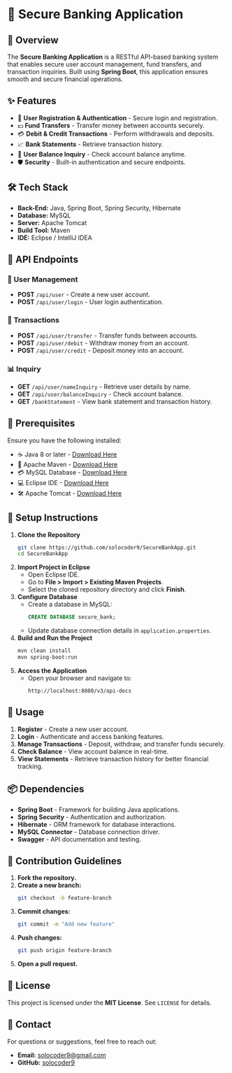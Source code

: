 # 💼 Secure Banking Application

## 🚀 Overview
The **Secure Banking Application** is a RESTful API-based banking system that enables secure user account management, fund transfers, and transaction inquiries. Built using **Spring Boot**, this application ensures smooth and secure financial operations.

## ✨ Features
- 🔐 **User Registration & Authentication** - Secure login and registration.
- 💵 **Fund Transfers** - Transfer money between accounts securely.
- 💳 **Debit & Credit Transactions** - Perform withdrawals and deposits.
- 📈 **Bank Statements** - Retrieve transaction history.
- 👤 **User Balance Inquiry** - Check account balance anytime.
- 🛡️ **Security** - Built-in authentication and secure endpoints.

## 🛠️ Tech Stack
- **Back-End:** Java, Spring Boot, Spring Security, Hibernate
- **Database:** MySQL
- **Server:** Apache Tomcat
- **Build Tool:** Maven
- **IDE:** Eclipse / IntelliJ IDEA

## 📃 API Endpoints
### 👥 User Management
- **POST** `/api/user` - Create a new user account.
- **POST** `/api/user/login` - User login authentication.

### 💸 Transactions
- **POST** `/api/user/transfer` - Transfer funds between accounts.
- **POST** `/api/user/debit` - Withdraw money from an account.
- **POST** `/api/user/credit` - Deposit money into an account.

### 📊 Inquiry
- **GET** `/api/user/nameInquiry` - Retrieve user details by name.
- **GET** `/api/user/balanceInquiry` - Check account balance.
- **GET** `/bankStatement` - View bank statement and transaction history.

## 📑 Prerequisites
Ensure you have the following installed:
- ☕ Java 8 or later - [Download Here](https://www.oracle.com/java/technologies/javase-jdk8-downloads.html)
- 💪 Apache Maven - [Download Here](https://maven.apache.org/download.cgi)
- 💳 MySQL Database - [Download Here](https://dev.mysql.com/downloads/)
- 💻 Eclipse IDE - [Download Here](https://www.eclipse.org/downloads/)
- 🛠️ Apache Tomcat - [Download Here](https://tomcat.apache.org/download-90.cgi)

## 🚦 Setup Instructions
1. **Clone the Repository**
   ```sh
   git clone https://github.com/solocoder9/SecureBankApp.git
   cd SecureBankApp
   ```
2. **Import Project in Eclipse**
   - Open Eclipse IDE.
   - Go to **File > Import > Existing Maven Projects**.
   - Select the cloned repository directory and click **Finish**.
3. **Configure Database**
   - Create a database in MySQL:
     ```sql
     CREATE DATABASE secure_bank;
     ```
   - Update database connection details in `application.properties`.
4. **Build and Run the Project**
   ```sh
   mvn clean install
   mvn spring-boot:run
   ```
5. **Access the Application**
   - Open your browser and navigate to:
     ```
     http://localhost:8080/v3/api-docs
     ```

## 🤖 Usage
1. **Register** - Create a new user account.
2. **Login** - Authenticate and access banking features.
3. **Manage Transactions** - Deposit, withdraw, and transfer funds securely.
4. **Check Balance** - View account balance in real-time.
5. **View Statements** - Retrieve transaction history for better financial tracking.

## 📦 Dependencies
- **Spring Boot** - Framework for building Java applications.
- **Spring Security** - Authentication and authorization.
- **Hibernate** - ORM framework for database interactions.
- **MySQL Connector** - Database connection driver.
- **Swagger** - API documentation and testing.

## 🙏 Contribution Guidelines
1. **Fork the repository.**
2. **Create a new branch:**
   ```sh
   git checkout -b feature-branch
   ```
3. **Commit changes:**
   ```sh
   git commit -m "Add new feature"
   ```
4. **Push changes:**
   ```sh
   git push origin feature-branch
   ```
5. **Open a pull request.**

## 📃 License
This project is licensed under the **MIT License**. See `LICENSE` for details.

## 👤 Contact
For questions or suggestions, feel free to reach out:
- **Email:** solocoder9@gmail.com
- **GitHub:** [solocoder9](https://github.com/solocoder9)


